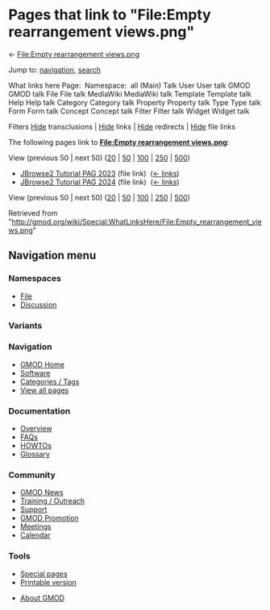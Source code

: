 <div id="mw-page-base" class="noprint">

</div>

<div id="mw-head-base" class="noprint">

</div>

<div id="content" class="mw-body" role="main">

<span id="top"></span>

<div id="mw-js-message" style="display:none;">

</div>



# <span dir="auto">Pages that link to "File:Empty rearrangement views.png"</span>

<div id="bodyContent">

<div id="contentSub">

← [File:Empty rearrangement
views.png](/wiki/File:Empty_rearrangement_views.png "File:Empty rearrangement views.png")

</div>

<div id="jump-to-nav" class="mw-jump">

Jump to: [navigation](#mw-navigation), [search](#p-search)

</div>

<div id="mw-content-text">

What links here Page:  Namespace:  all (Main) Talk User User talk GMOD
GMOD talk File File talk MediaWiki MediaWiki talk Template Template talk
Help Help talk Category Category talk Property Property talk Type Type
talk Form Form talk Concept Concept talk Filter Filter talk Widget
Widget talk

Filters
[Hide](/mediawiki/index.php?title=Special:WhatLinksHere/File:Empty_rearrangement_views.png&hidetrans=1 "Special:WhatLinksHere/File:Empty rearrangement views.png")
transclusions \|
[Hide](/mediawiki/index.php?title=Special:WhatLinksHere/File:Empty_rearrangement_views.png&hidelinks=1 "Special:WhatLinksHere/File:Empty rearrangement views.png")
links \|
[Hide](/mediawiki/index.php?title=Special:WhatLinksHere/File:Empty_rearrangement_views.png&hideredirs=1 "Special:WhatLinksHere/File:Empty rearrangement views.png")
redirects \|
[Hide](/mediawiki/index.php?title=Special:WhatLinksHere/File:Empty_rearrangement_views.png&hideimages=1 "Special:WhatLinksHere/File:Empty rearrangement views.png")
file links

The following pages link to **[File:Empty rearrangement
views.png](/wiki/File:Empty_rearrangement_views.png "File:Empty rearrangement views.png")**:

View (previous 50 \| next 50)
([20](/mediawiki/index.php?title=Special:WhatLinksHere/File:Empty_rearrangement_views.png&limit=20 "Special:WhatLinksHere/File:Empty rearrangement views.png")
\|
[50](/mediawiki/index.php?title=Special:WhatLinksHere/File:Empty_rearrangement_views.png&limit=50 "Special:WhatLinksHere/File:Empty rearrangement views.png")
\|
[100](/mediawiki/index.php?title=Special:WhatLinksHere/File:Empty_rearrangement_views.png&limit=100 "Special:WhatLinksHere/File:Empty rearrangement views.png")
\|
[250](/mediawiki/index.php?title=Special:WhatLinksHere/File:Empty_rearrangement_views.png&limit=250 "Special:WhatLinksHere/File:Empty rearrangement views.png")
\|
[500](/mediawiki/index.php?title=Special:WhatLinksHere/File:Empty_rearrangement_views.png&limit=500 "Special:WhatLinksHere/File:Empty rearrangement views.png"))

- [JBrowse2 Tutorial PAG
  2023](/wiki/JBrowse2_Tutorial_PAG_2023 "JBrowse2 Tutorial PAG 2023")
  (file link) ‎ <span class="mw-whatlinkshere-tools">([←
  links](/mediawiki/index.php?title=Special:WhatLinksHere&target=JBrowse2+Tutorial+PAG+2023 "Special:WhatLinksHere"))</span>
- [JBrowse2 Tutorial PAG
  2024](/wiki/JBrowse2_Tutorial_PAG_2024 "JBrowse2 Tutorial PAG 2024")
  (file link) ‎ <span class="mw-whatlinkshere-tools">([←
  links](/mediawiki/index.php?title=Special:WhatLinksHere&target=JBrowse2+Tutorial+PAG+2024 "Special:WhatLinksHere"))</span>

View (previous 50 \| next 50)
([20](/mediawiki/index.php?title=Special:WhatLinksHere/File:Empty_rearrangement_views.png&limit=20 "Special:WhatLinksHere/File:Empty rearrangement views.png")
\|
[50](/mediawiki/index.php?title=Special:WhatLinksHere/File:Empty_rearrangement_views.png&limit=50 "Special:WhatLinksHere/File:Empty rearrangement views.png")
\|
[100](/mediawiki/index.php?title=Special:WhatLinksHere/File:Empty_rearrangement_views.png&limit=100 "Special:WhatLinksHere/File:Empty rearrangement views.png")
\|
[250](/mediawiki/index.php?title=Special:WhatLinksHere/File:Empty_rearrangement_views.png&limit=250 "Special:WhatLinksHere/File:Empty rearrangement views.png")
\|
[500](/mediawiki/index.php?title=Special:WhatLinksHere/File:Empty_rearrangement_views.png&limit=500 "Special:WhatLinksHere/File:Empty rearrangement views.png"))

</div>

<div class="printfooter">

Retrieved from
"<http://gmod.org/wiki/Special:WhatLinksHere/File:Empty_rearrangement_views.png>"

</div>

<div id="catlinks" class="catlinks catlinks-allhidden">

</div>

<div class="visualClear">

</div>

</div>

</div>

<div id="mw-navigation">

## Navigation menu

<div id="mw-head">



<div id="left-navigation">

<div id="p-namespaces" class="vectorTabs" role="navigation"
aria-labelledby="p-namespaces-label">

### Namespaces

- <span id="ca-nstab-image"><a href="/wiki/File:Empty_rearrangement_views.png" accesskey="c"
  title="View the file page [c]">File</a></span>
- <span id="ca-talk"><a
  href="/mediawiki/index.php?title=File_talk:Empty_rearrangement_views.png&amp;action=edit&amp;redlink=1"
  accesskey="t"
  title="Discussion about the content page [t]">Discussion</a></span>

</div>

<div id="p-variants" class="vectorMenu emptyPortlet" role="navigation"
aria-labelledby="p-variants-label">

### 

### Variants[](#)

<div class="menu">

</div>

</div>

</div>

<div id="right-navigation">





</div>



</div>

</div>

</div>

<div id="mw-panel">

<div id="p-logo" role="banner">

<a href="/wiki/Main_Page"
style="background-image: url(http://gmod.org/images/GMOD-cogs.png);"
title="Visit the main page"></a>

</div>

<div id="p-Navigation" class="portal" role="navigation"
aria-labelledby="p-Navigation-label">

### Navigation

<div class="body">

- <span id="n-GMOD-Home">[GMOD Home](/wiki/Main_Page)</span>
- <span id="n-Software">[Software](/wiki/GMOD_Components)</span>
- <span id="n-Categories-.2F-Tags">[Categories /
  Tags](/wiki/Categories)</span>
- <span id="n-View-all-pages">[View all
  pages](/wiki/Special:AllPages)</span>

</div>

</div>

<div id="p-Documentation" class="portal" role="navigation"
aria-labelledby="p-Documentation-label">

### Documentation

<div class="body">

- <span id="n-Overview">[Overview](/wiki/Overview)</span>
- <span id="n-FAQs">[FAQs](/wiki/Category:FAQ)</span>
- <span id="n-HOWTOs">[HOWTOs](/wiki/Category:HOWTO)</span>
- <span id="n-Glossary">[Glossary](/wiki/Glossary)</span>

</div>

</div>

<div id="p-Community" class="portal" role="navigation"
aria-labelledby="p-Community-label">

### Community

<div class="body">

- <span id="n-GMOD-News">[GMOD News](/wiki/GMOD_News)</span>
- <span id="n-Training-.2F-Outreach">[Training /
  Outreach](/wiki/Training_and_Outreach)</span>
- <span id="n-Support">[Support](/wiki/Support)</span>
- <span id="n-GMOD-Promotion">[GMOD
  Promotion](/wiki/GMOD_Promotion)</span>
- <span id="n-Meetings">[Meetings](/wiki/Meetings)</span>
- <span id="n-Calendar">[Calendar](/wiki/Calendar)</span>

</div>

</div>

<div id="p-tb" class="portal" role="navigation"
aria-labelledby="p-tb-label">

### Tools

<div class="body">

- <span id="t-specialpages"><a href="/wiki/Special:SpecialPages" accesskey="q"
  title="A list of all special pages [q]">Special pages</a></span>
- <span id="t-print"><a
  href="/mediawiki/index.php?title=Special:WhatLinksHere/File:Empty_rearrangement_views.png&amp;printable=yes"
  rel="alternate" accesskey="p"
  title="Printable version of this page [p]">Printable version</a></span>

</div>

</div>

</div>

</div>

<div id="footer" role="contentinfo">

- <span id="footer-places-about">[About
  GMOD](/wiki/GMOD:About "GMOD:About")</span>

<!-- -->






</div>
